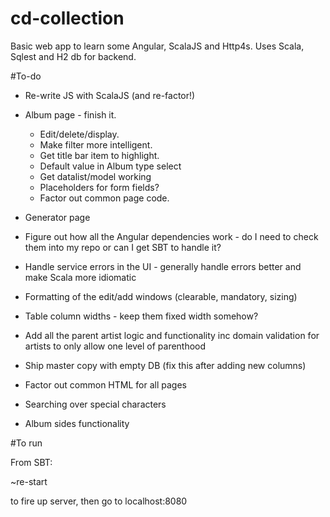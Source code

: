 # cd-collection
Basic web app to learn some Angular, ScalaJS and Http4s. Uses Scala, Sqlest and H2 db for backend.

#To-do
- Re-write JS with ScalaJS (and re-factor!)

- Album page - finish it.
	- Edit/delete/display.
	- Make filter more intelligent.
	- Get title bar item to highlight.
	- Default value in Album type select
	- Get datalist/model working
	- Placeholders for form fields?
	- Factor out common page code.

- Generator page

- Figure out how all the Angular dependencies work - do I need to check them into my repo or can I get SBT to handle it?

- Handle service errors in the UI - generally handle errors better and make Scala more idiomatic

- Formatting of the edit/add windows (clearable, mandatory, sizing)

- Table column widths - keep them fixed width somehow?

- Add all the parent artist logic and functionality inc domain validation for artists to only allow one level of parenthood

- Ship master copy with empty DB (fix this after adding new columns)

- Factor out common HTML for all pages

- Searching over special characters

- Album sides functionality

#To run

From SBT:

~re-start 

to fire up server, then go to localhost:8080